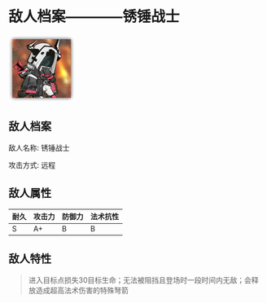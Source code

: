 # 敌人档案————锈锤战士

![锈锤战士](./eneIcons/锈锤战士.png)

## 敌人档案

敌人名称: 锈锤战士

攻击方式: 远程

## 敌人属性

| 耐久      | 攻击力  | 防御力 | 法术抗性 |
|---------|------|-----|------|
| S | A+ | B | B |

## 敌人特性
> 进入目标点损失30目标生命；无法被阻挡且登场时一段时间内无敌；会释放造成超高法术伤害的特殊弩箭
